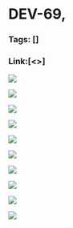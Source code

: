 # DEV-69,
### Tags: []
### Link:[<>]

![](../images/DEV-69/DEV-69-A1.png)

![](../images/DEV-69/DEV-69-A2.png)

![](../images/DEV-69/DEV-69-A3.png)

![](../images/DEV-69/DEV-69-A4.png)

![](../images/DEV-69/DEV-69-A5.png)

![](../images/DEV-69/DEV-69-A6.png)

![](../images/DEV-69/DEV-69-A7.png)

![](../images/DEV-69/DEV-69-A8.png)

![](../images/DEV-69/DEV-69-A9.png)

![](../images/DEV-69/DEV-69-A10.png)

